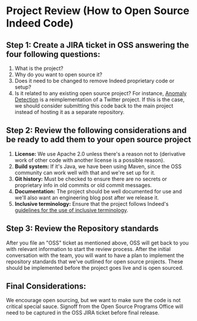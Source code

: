 # Project Review (How to Open Source Indeed Code)

## Step 1: Create a JIRA ticket in OSS answering the four following questions:
1. What is the project?
1. Why do you want to open source it?
1. Does it need to be changed to remove Indeed proprietary code or setup?
1. Is it related to any existing open source project?  For instance, [Anomaly Detection](https://github.com/indeedeng/anomaly-detection) is a reimplementation of a Twitter project.  If this is the case, we should consider submitting this code back to the main project instead of hosting it as a separate repository.  

## Step 2: Review the following considerations and be ready to add them to your open source project
1. **License:** We use Apache 2.0 unless there's a reason not to (derivative work of other code with another license is a possible reason).
1. **Build system:** If it's Java, we have been using Maven, since the OSS community can work well with that and we're set up for it.  
1. **Git history:** Must be checked to ensure there are no secrets or proprietary info in old commits or old commit messages.
1. **Documentation:** The project should be well documented for use and we'll also want an engineering blog post after we release it.
1. **Inclusive terminology:** Ensure that the project follows Indeed's [guidelines for the use of inclusive terminology](https://engineering.indeedblog.com/blog/2020/07/inclusion-in-code/). 

## Step 3: Review the Repository standards

After you file an "OSS" ticket as mentioned above, OSS will get back to you with relevant information to start the review process. After the initial conversation with the team, you will want to have a plan to implement the repository standards that we've outlined for open source projects. These should be implemented before the project goes live and is open sourced.

## Final Considerations: 
We encourage open sourcing, but we want to make sure the code is not critical special sauce.  Signoff from the Open Source Programs Office will need to be captured in the OSS JIRA ticket before final release.  
